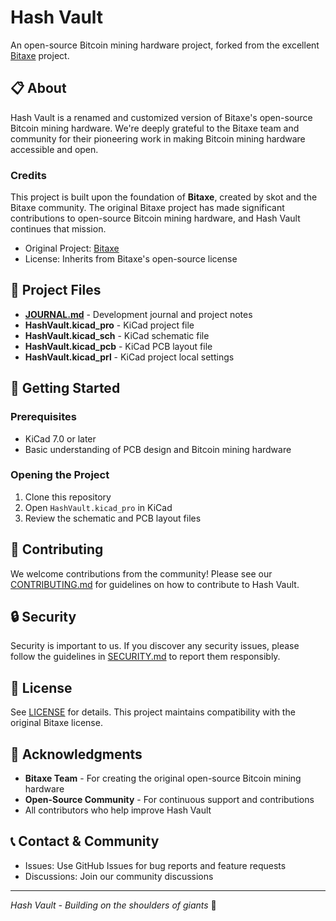 # Hash Vault

An open-source Bitcoin mining hardware project, forked from the excellent [Bitaxe](https://github.com/skot/bitaxe) project.

## 📋 About

Hash Vault is a renamed and customized version of Bitaxe's open-source Bitcoin mining hardware. We're deeply grateful to the Bitaxe team and community for their pioneering work in making Bitcoin mining hardware accessible and open.

### Credits

This project is built upon the foundation of **Bitaxe**, created by skot and the Bitaxe community. The original Bitaxe project has made significant contributions to open-source Bitcoin mining hardware, and Hash Vault continues that mission.

- Original Project: [Bitaxe](https://github.com/skot/bitaxe)
- License: Inherits from Bitaxe's open-source license

## 📁 Project Files

- **[JOURNAL.md](JOURNAL.md)** - Development journal and project notes
- **HashVault.kicad_pro** - KiCad project file
- **HashVault.kicad_sch** - KiCad schematic file
- **HashVault.kicad_pcb** - KiCad PCB layout file
- **HashVault.kicad_prl** - KiCad project local settings

## 🚀 Getting Started

### Prerequisites

- KiCad 7.0 or later
- Basic understanding of PCB design and Bitcoin mining hardware

### Opening the Project

1. Clone this repository
2. Open `HashVault.kicad_pro` in KiCad
3. Review the schematic and PCB layout files

## 🤝 Contributing

We welcome contributions from the community! Please see our [CONTRIBUTING.md](CONTRIBUTING.md) for guidelines on how to contribute to Hash Vault.

## 🔒 Security

Security is important to us. If you discover any security issues, please follow the guidelines in [SECURITY.md](SECURITY.md) to report them responsibly.

## 📄 License

See [LICENSE](LICENSE) for details. This project maintains compatibility with the original Bitaxe license.

## 🙏 Acknowledgments

- **Bitaxe Team** - For creating the original open-source Bitcoin mining hardware
- **Open-Source Community** - For continuous support and contributions
- All contributors who help improve Hash Vault

## 📞 Contact & Community

- Issues: Use GitHub Issues for bug reports and feature requests
- Discussions: Join our community discussions

---

*Hash Vault - Building on the shoulders of giants* 🚀
